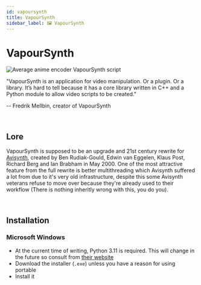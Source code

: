 ```yaml
---
id: vapoursynth
title: VapourSynth
sidebar_label: 🖼️ VapourSynth
---
```


# VapourSynth

![Average anime encoder VapourSynth script](https://cdn.discordapp.com/attachments/778167033401049098/1104718855256944660/VSEdit.png)

"VapourSynth is an application for video manipulation. Or a plugin. Or a library. It’s hard to tell because it has a core library written in C++ and a Python module to allow video scripts to be created."

-- Fredrik Mellbin, creator of VapourSynth

&nbsp;&nbsp;

## Lore

VapourSynth is supposed to be an upgrade and 21st century rewrite for [Avisynth](http://avisynth.nl/index.php/Main_Page), created by Ben Rudiak-Gould, Edwin van Eggelen, Klaus Post, Richard Berg and Ian Brabham in May 2000. One of the most attractive feature from the full rewrite is better multithreading which Avisynth suffered a lot from due to it's very old infrastructure, despite this some Avisynth veterans refuse to move over because they're already used to their workflow (There is nothing inheritly wrong with this, you do you).

&nbsp;&nbsp;

## Installation

### Microsoft Windows

- At the current time of writing, Python 3.11 is required. This will change in the future so consult from [their website](http://www.vapoursynth.com/doc/installation.html)
- Download the installer (``.exe``) unless you have a reason for using portable
- Install it